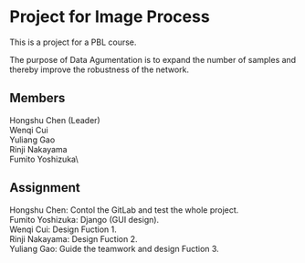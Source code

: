 # Project for Image Process
This is a project for a PBL course.

The purpose of Data Agumentation is to expand the number of samples and thereby improve the robustness of the network.

## Members
Hongshu Chen (Leader)\
Wenqi Cui\
Yuliang Gao\
Rinji Nakayama\
Fumito Yoshizuka\

## Assignment
Hongshu Chen: Contol the GitLab and test the whole project.\
Fumito Yoshizuka: Django (GUI design).\
Wenqi Cui: Design Fuction 1.\
Rinji Nakayama: Design Fuction 2.\
Yuliang Gao: Guide the teamwork and design Fuction 3.